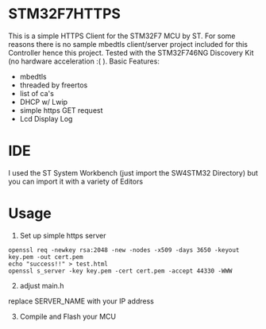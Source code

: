 # STM32F7HTTPS

This is a simple HTTPS Client for the STM32F7 MCU by ST.
For some reasons there is no sample mbedtls client/server project included for this Controller hence this project.
Tested with the STM32F746NG Discovery Kit (no hardware acceleration :( ).
Basic Features:

- mbedtls
- threaded by freertos
- list of ca's
- DHCP w/ Lwip
- simple https GET request
- Lcd Display Log

# IDE

I used the ST System Workbench (just import the SW4STM32 Directory) but you can import it with a variety of Editors

# Usage

1. Set up simple https server
```
openssl req -newkey rsa:2048 -new -nodes -x509 -days 3650 -keyout key.pem -out cert.pem
echo "success!!" > test.html
openssl s_server -key key.pem -cert cert.pem -accept 44330 -WWW
```

2. adjust main.h

replace SERVER_NAME with your IP address

3. Compile and Flash your MCU
